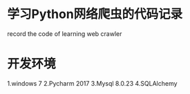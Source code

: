# 学习Python网络爬虫的代码记录
  record the code of learning web crawler
# 开发环境
  1.windows 7
  2.Pycharm 2017
  3.Mysql 8.0.23
  4.SQLAlchemy

